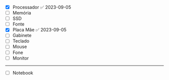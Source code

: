 - [x] Processador ✅ 2023-09-05
- [ ] Memória
- [ ] SSD
- [ ] Fonte
- [x] Placa Mãe ✅ 2023-09-05
- [ ] Gabinete
- [ ] Teclado
- [ ] Mouse
- [ ] Fone
- [ ] Monitor
___
- [ ] Notebook